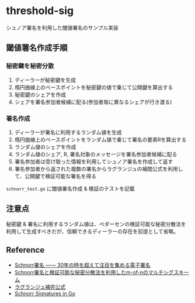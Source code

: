 # threshold-sig

シュノア署名を利用した閾値署名のサンプル実装

## 閾値署名作成手順

### 秘密鍵を秘密分散
1. ディーラーが秘密鍵を生成
1. 楕円曲線上のベースポイントを秘密鍵の値で乗じて公開鍵を算出する
1. 秘密鍵のシェアを作成
1. シェアを署名参加者候補に配る(参加者毎に異なるシェアが行き渡る)

### 署名作成
1. ディーラーが署名に利用するランダム値を生成
1. 楕円曲線上のベースポイントをランダム値で乗じて署名の要素Rを算出する
1. ランダム値のシェアを作成
1. ランダム値のシェア, R, 署名対象のメッセージを署名参加者候補に配る
1. 署名参加者は受け取った情報を利用してシュノア署名を作成して返す
1. 署名参加者から返された複数の署名からラグランジュの補間公式を利用して、公開鍵で検証可能な署名を得る

`schnorr_test.go` に閾値署名作成 & 検証のテストを記載

## 注意点
秘密鍵 & 署名に利用するランダム値は、ペダーセンの検証可能な秘密分散法を利用して生成すべきだが、信頼できるディーラーの存在を前提として省略。

## Reference
- [Schnorr署名 ―― 30年の時を超えて注目を集める電子署名](https://blog.visvirial.com/articles/721)
- [Schnorr署名と検証可能な秘密分散法を利用したm-of-nのマルチシグスキーム](https://techmedia-think.hatenablog.com/entry/2018/08/23/184754)
- [ラグランジュ補完公式](https://qiita.com/tnakagawa/items/30643c93fcd8ea2142c8)
- [Schnorr Signatures in Go](https://medium.com/coinmonks/schnorr-signatures-in-go-80a7fbfe0fe4)

